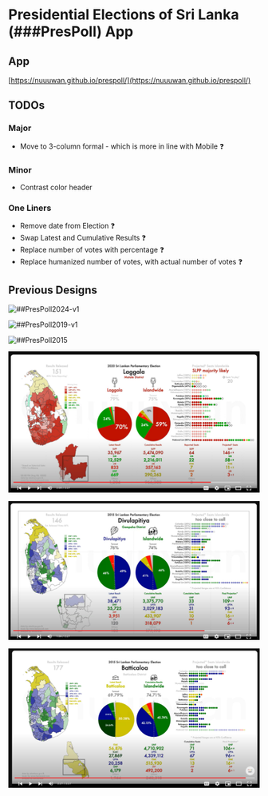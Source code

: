 # Presidential Elections of Sri Lanka (###PresPoll) App

## App

[https://nuuuwan.github.io/prespoll/](https://nuuuwan.github.io/prespoll/)

## TODOs

### Major

* Move to 3-column formal - which is more in line with Mobile ❓

### Minor

* Contrast color header

### One Liners

* Remove date from Election ❓
* Swap Latest and Cumulative Results ❓
* Replace number of votes with percentage ❓
* Replace humanized number of votes, with actual number of votes ❓

## Previous Designs

![##PresPoll2024-v1](README.files/##PresPoll2024-v1.png)

![##PresPoll2019-v1](README.files/##PresPoll2019-v1.png)

![##PresPoll2015](README.files/##PresPoll2015.png)

![GenElecSL2020](README.files/GenElecSL2020.png)

![GenElecSL2015-v2](README.files/GenElecSL2015-v2.png)

![GenElecSL2015-v1](README.files/GenElecSL2015-v1.png)
